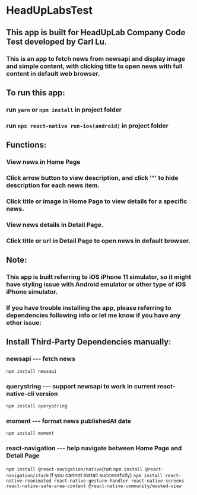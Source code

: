 # HeadUpLabsTest

## This app is built for HeadUpLab Company Code Test developed by Carl Lu. 

### This is an app to fetch news from newsapi and display image and simple content, with clicking title to open news with full content in default web browser.

## To run this app:
### run `yarn` or `npm install` in project folder
### run `npx react-native run-ios(android)` in project folder

## Functions:

### View news in Home Page
### Click arrow button to view description, and click '^' to hide description for each news item.
### Click title or image in Home Page to view details for a specific news.
### View news details in Detail Page.
### Click title or url in Detail Page to open news in default browser.


## Note:
### This app is built referring to iOS iPhone 11 simulator, so it might have styling issue with Android emulator or other type of iOS iPhone simulator.
### If you have trouble installing the app, please referring to dependencies following info or let me know if you have any other issue:

## Install Third-Party Dependencies manually:
### newsapi  ---  fetch news
`npm install newsapi`
### querystring  --- support newsapi to work in current react-native-cli version
`npm install querystring`
### moment --- format news publishedAt date
`npm install moment`
### react-navigation --- help navigate between Home Page and Detail Page
`npm install @react-navigation/native`(run `npm install @react-navigation/stack` if you cannot install successfully)
`npm install react-native-reanimated react-native-gesture-handler react-native-screens react-native-safe-area-context @react-native-community/masked-view`

 
